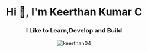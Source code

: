 <h1 align="center">Hi 👋, I'm Keerthan Kumar C</h1>
<h3 align="center">I Like to Learn,Develop and Build</h3>

<p align="center"> <img src="https://komarev.com/ghpvc/?username=keerthan04&label=Profile%20views&color=0e75b6&style=flat" alt="keerthan04" /> </p>

